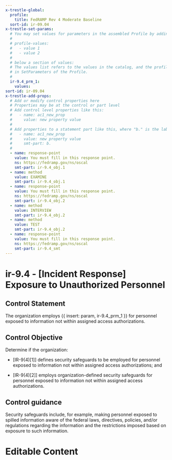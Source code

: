 ```yaml
---
x-trestle-global:
  profile:
    title: FedRAMP Rev 4 Moderate Baseline
  sort-id: ir-09.04
x-trestle-set-params:
  # You may set values for parameters in the assembled Profile by adding
  #
  # profile-values:
  #   - value 1
  #   - value 2
  #
  # below a section of values:
  # The values list refers to the values in the catalog, and the profile-values represent values
  # in SetParameters of the Profile.
  #
  ir-9.4_prm_1:
    values:
sort-id: ir-09.04
x-trestle-add-props:
  # Add or modify control properties here
  # Properties may be at the control or part level
  # Add control level properties like this:
  #   - name: ac1_new_prop
  #     value: new property value
  #
  # Add properties to a statement part like this, where "b." is the label of the target statement part
  #   - name: ac1_new_prop
  #     value: new property value
  #     smt-part: b.
  #
  - name: response-point
    value: You must fill in this response point.
    ns: https://fedramp.gov/ns/oscal
    smt-part: ir-9.4_obj.1
  - name: method
    value: EXAMINE
    smt-part: ir-9.4_obj.1
  - name: response-point
    value: You must fill in this response point.
    ns: https://fedramp.gov/ns/oscal
    smt-part: ir-9.4_obj.2
  - name: method
    value: INTERVIEW
    smt-part: ir-9.4_obj.2
  - name: method
    value: TEST
    smt-part: ir-9.4_obj.2
  - name: response-point
    value: You must fill in this response point.
    ns: https://fedramp.gov/ns/oscal
    smt-part: ir-9.4_smt
---
```


# ir-9.4 - \[Incident Response\] Exposure to Unauthorized Personnel

## Control Statement

The organization employs {{ insert: param, ir-9.4_prm_1 }} for personnel exposed to information not within assigned access authorizations.

## Control Objective

Determine if the organization:

- \[IR-9(4)[1]\] defines security safeguards to be employed for personnel exposed to information not within assigned access authorizations; and

- \[IR-9(4)[2]\] employs organization-defined security safeguards for personnel exposed to information not within assigned access authorizations.

## Control guidance

Security safeguards include, for example, making personnel exposed to spilled information aware of the federal laws, directives, policies, and/or regulations regarding the information and the restrictions imposed based on exposure to such information.

# Editable Content

<!-- Make additions and edits below -->
<!-- The above represents the contents of the control as received by the profile, prior to additions. -->
<!-- If the profile makes additions to the control, they will appear below. -->
<!-- The above markdown may not be edited but you may edit the content below, and/or introduce new additions to be made by the profile. -->
<!-- If there is a yaml header at the top, parameter values may be edited. Use --set-parameters to incorporate the changes during assembly. -->
<!-- The content here will then replace what is in the profile for this control, after running profile-assemble. -->
<!-- The added parts in the profile for this control are below.  You may edit them and/or add new ones. -->
<!-- Each addition must have a heading either of the form ## Control my_addition_name -->
<!-- or ## Part a. (where the a. refers to one of the control statement labels.) -->
<!-- "## Control" parts are new parts added after the statement part. -->
<!-- "## Part" parts are new parts added into the top-level statement part with that label. -->
<!-- Subparts may be added with nested hash levels of the form ### My Subpart Name -->
<!-- underneath the parent ## Control or ## Part being added -->
<!-- See https://ibm.github.io/compliance-trestle/tutorials/ssp_profile_catalog_authoring/ssp_profile_catalog_authoring for guidance. -->
